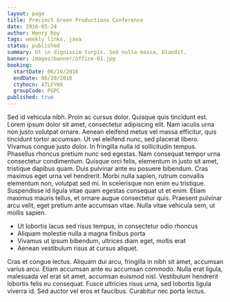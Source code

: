 ```yaml
---
layout: page
title: Precinct Green Productions Conference
date: 2016-05-24
author: Henry Roy
tags: weekly links, java
status: published
summary: Ut in dignissim turpis. Sed nulla massa, blandit.
banner: images/banner/office-01.jpg
booking:
  startDate: 06/16/2016
  endDate: 06/20/2016
  ctyhocn: ATLFYHX
  groupCode: PGPC
published: true
---
```

Sed id vehicula nibh. Proin ac cursus dolor. Quisque quis tincidunt est. Lorem ipsum dolor sit amet, consectetur adipiscing elit. Nam iaculis urna non justo volutpat ornare. Aenean eleifend metus vel massa efficitur, quis tincidunt tortor accumsan. Ut vel eleifend nunc, sed placerat libero. Vivamus congue justo dolor. In fringilla nulla id sollicitudin tempus.
Phasellus rhoncus pretium nunc sed egestas. Nam consequat tempor urna consectetur condimentum. Quisque orci felis, elementum in justo sit amet, tristique dapibus quam. Duis pulvinar ante eu posuere bibendum. Cras maximus eget urna vel hendrerit. Morbi nulla sapien, rutrum convallis elementum non, volutpat sed mi. In scelerisque non enim eu tristique. Suspendisse id ligula vitae quam egestas consequat ut et enim. Etiam maximus mauris tellus, et ornare augue consectetur quis. Praesent pulvinar arcu velit, eget pretium ante accumsan vitae. Nulla vitae vehicula sem, ut mollis sapien.

* Ut lobortis lacus sed risus tempus, in consectetur odio rhoncus
* Aliquam molestie nulla a magna finibus porta
* Vivamus ut ipsum bibendum, ultrices diam eget, mollis erat
* Aenean vestibulum risus at cursus aliquet.

Cras et congue lectus. Aliquam dui arcu, fringilla in nibh sit amet, accumsan varius arcu. Etiam accumsan ante eu accumsan commodo. Nulla erat ligula, malesuada vel erat sit amet, accumsan euismod nisl. Vestibulum hendrerit lobortis felis eu consequat. Fusce ultricies risus urna, sed lobortis ligula viverra id. Sed auctor vel eros et faucibus. Curabitur nec porta lectus.
